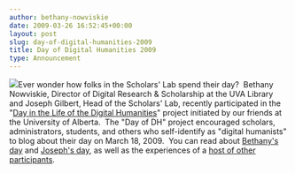 ```yaml
---
author: bethany-nowviskie
date: 2009-03-26 16:52:45+00:00
layout: post
slug: day-of-digital-humanities-2009
title: Day of Digital Humanities 2009
type: Announcement
---
```


![](http://tapor.ualberta.ca/taporwiki/images/b/b4/Day-of-dh-sm-crop.png)Ever wonder how folks in the Scholars' Lab spend their day?  Bethany Nowviskie, Director of Digital Research & Scholarship at the UVA Library and Joseph Gilbert, Head of the Scholars' Lab, recently participated in the "[Day in the Life of the Digital Humanities](http://tapor.ualberta.ca/taporwiki/index.php/Day_in_the_Life_of_the_Digital_Humanities)" project initiated by our friends at the University of Alberta.  The "Day of DH" project encouraged scholars, administrators, students, and others who self-identify as "digital humanists" to blog about their day on March 18, 2009.  You can read about [Bethany's day](http://ra.tapor.ualberta.ca/~dayofdh/BethanyNowviskie/) and [Joseph's day](http://ra.tapor.ualberta.ca/~dayofdh/JosephGilbert/), as well as the experiences of a [host of other participants](http://tapor.ualberta.ca/taporwiki/index.php/List_of_Day_of_DH_Participants).
